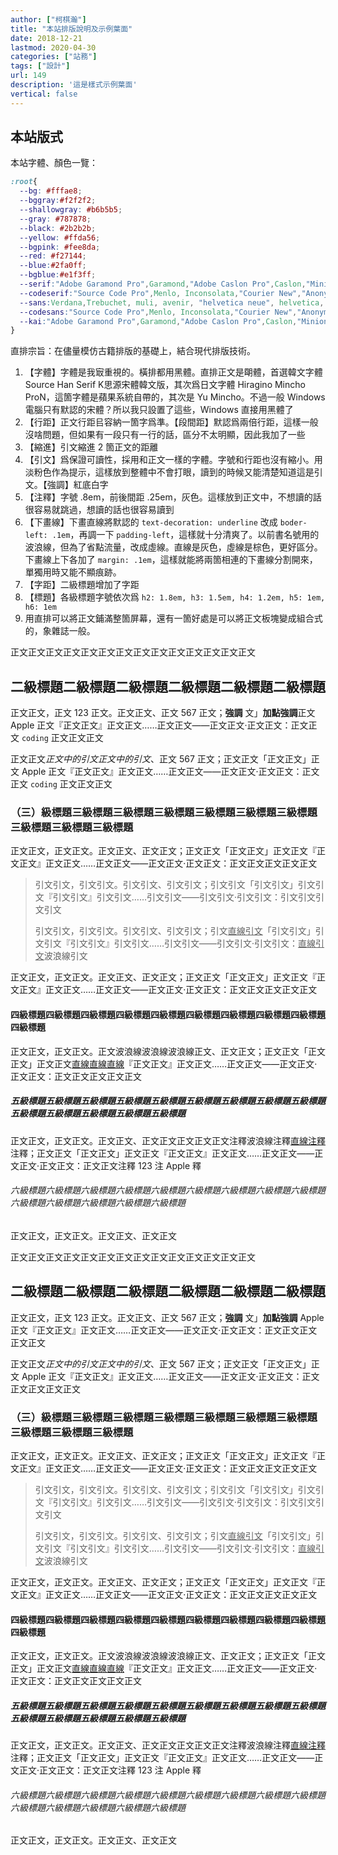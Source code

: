 ```yaml
---
author: ["柯棋瀚"]
title: "本站排版說明及示例葉面"
date: 2018-12-21
lastmod: 2020-04-30
categories: ["站務"]
tags: ["設計"]
url: 149
description: '這是樣式示例葉面'
vertical: false
---
```


## 本站版式

本站字體、顏色一覽：

```css
:root{
  --bg: #fffae8;
  --bggray:#f2f2f2;
  --shallowgray: #b6b5b5;
  --gray: #787878;
  --black: #2b2b2b;
  --yellow: #ffda56;
  --bgpink: #fee8da;
  --red: #f27144;
  --blue:#2fa0ff;
  --bgblue:#e1f3ff;
  --serif:"Adobe Garamond Pro",Garamond,"Adobe Caslon Pro",Caslon,"Minion Pro",Minion,"Adobe Gurmukhi","Palatino Linotype","Adobe Garamond Pro",Garamond,"Adobe Caslon Pro",Caslon,"Minion Pro",Minion,"Adobe Gurmukhi","Palatino Linotype","Noto Serif CJK KR","Source Han Serif K","Noto Serif CJK SC","Hiragino Mincho ProN","Hiragino Mincho","Yu Mincho","Hana Mincho","Ms Mincho";
  --codeserif:"Source Code Pro",Menlo, Inconsolata,"Courier New","Anonymous Pro",monospace,"Noto Serif CJK KR","Source Han Serif K","Noto Serif CJK SC","Hiragino Mincho ProN","Hiragino Mincho","Yu Mincho","Hana Mincho","Ms Mincho";
  --sans:Verdana,Trebuchet, muli, avenir, "helvetica neue", helvetica, ubuntu, roboto, noto,arial,"Noto Sans CJK Kr","Noto Sans CJK SC", PingFang,"PingFang SC",Sans-serif;
  --codesans:"Source Code Pro",Menlo, Inconsolata,"Courier New","Anonymous Pro",monospace, "Noto Sans CJK Kr",NotoSansCJKKr,"Noto Sans CJK SC",NotoSansCJKSC, PingFang,PingFangSC,Sans-serif;
  --kai:"Adobe Garamond Pro",Garamond,"Adobe Caslon Pro",Caslon,"Minion Pro",Minion,"Adobe Gurmukhi","Times New Roman","方正新楷体_GB18030",FZNewKai_GB18030-Z03,STKaiti,Kai,"楷体",Kaiti,"Kaiti TC";
}
```

直排宗旨：在儘量模仿古籍排版的基礎上，結合現代排版技術。

1. 【字體】字體是我㝡重視的。橫排都用黑體。直排正文是朙體，首選韓文字體 Source Han Serif K<n>思源宋體韓文版</n>，其次爲日文字體 Hiragino Mincho ProN，這箇字體是蘋果系統自帶的，其次是 Yu Mincho。不過一般 Windows 電腦只有默認的宋體？所以我只設置了這些，Windows 直接用黑體了
2. 【行距】正文行距㠯容納一箇字爲準。【段間距】默認爲兩倍行距，這樣一般沒啥問題，但如果有一段只有一行的話，區分不太明顯，因此我加了一些
3. 【縮進】引文縮進 2 箇正文的距離
4. 【引文】爲保證可讀性，採用和正文一樣的字體。字號和行距也沒有縮小。用淡粉色作為提示，這樣放到整體中不會打眼，讀到的時候又能清楚知道這是引文。【強調】紅底白字
5. 【注釋】字號 .8em，前後間距 .25em，灰色。這樣放到正文中，不想讀的話很容易就跳過，想讀的話也很容易讀到
6. 【下畫線】下畫直線將默認的 `text-decoration: underline` 改成 `boder-left: .1em`，再調一下 `padding-left`，這樣就十分清爽了。以前書名號用的波浪線，但為了省點流量，改成虛線。直線是灰色，虛線是棕色，更好區分。下畫線上下各加了 `margin: .1em`，這樣就能將兩箇相連的下畫線分割開來，單獨用時又能不顯痕跡。
7. 【字距】二級標題增加了字距
8. 【標題】各級標題字號依次爲 `h2: 1.8em, h3: 1.5em, h4: 1.2em, h5: 1em, h6: 1em`
11. 用直排可以將正文鋪滿整箇屏幕，還有一箇好處是可以將正文板塊變成組合式的，象雜誌一般。

正文正文正文正文正文正文正文正文正文正文正文正文正文正文

## 二級標題二級標題二級標題二級標題二級標題二級標題

正文正文，正文 123 正文。正文正文、正文 567 正文；**強調** 文」<b>加點強調</b>正文 Apple 正文『正文正文』正文正文……正文正文——正文正文·正文正文：正文正文 `coding` 正文正文正文

正文正文*正文中的引文正文中的引文*、正文 567 正文；正文正文「正文正文」正文 Apple 正文『正文正文』正文正文……正文正文——正文正文·正文正文：正文正文 `coding` 正文正文正文

### （三）級標題三級標題三級標題三級標題三級標題三級標題三級標題三級標題三級標題三級標題

正文正文，正文正文。正文正文、正文正文；正文正文「正文正文」正文正文『正文正文』正文正文……正文正文——正文正文·正文正文：正文正文正文正文正文

> 引文引文，引文引文。引文引文、引文引文；引文引文「引文引文」引文引文『引文引文』引文引文……引文引文——引文引文·引文引文：引文引文引文引文
>
> 引文引文，引文引文。引文引文、引文引文；引文<u>直線引文</u>「引文引文」引文引文『引文引文』引文引文……引文引文——引文引文·引文引文：<u>直線引文</u><v>波浪線引文</v>

正文正文，正文正文。正文正文、正文正文；正文正文「正文正文」正文正文『正文正文』正文正文……正文正文——正文正文·正文正文：正文正文正文正文正文

#### 四級標題四級標題四級標題四級標題四級標題四級標題四級標題四級標題四級標題四級標題

正文正文，正文正文。正文<v>波浪線波浪線</v><v>波浪線</v>正文、正文正文；正文正文「正文正文」正文正文<u>直線直線</u><u>直線</u>『正文正文』正文正文……正文正文——正文正文·正文正文：正文正文正文正文正文

##### 五級標題五級標題五級標題五級標題五級標題五級標題五級標題五級標題五級標題五級標題五級標題五級標題五級標題五級標題

正文正文，正文正文。正文正文、正文正文正文正文正文<n>注釋<v>波浪線注釋</v><u>直線注釋</u>注釋</n>；正文正文「正文正文」正文正文『正文正文』正文正文……正文正文——正文正文·正文正文：正文正文<n>注釋 123 注 Apple 釋</n>

###### 六級標題六級標題六級標題六級標題六級標題六級標題六級標題六級標題六級標題六級標題六級標題六級標題六級標題六級標題

正文正文，正文正文。正文正文、正文正文


<div class="vertical">

正文正文正文正文正文正文正文正文正文正文正文正文正文正文

## 二級標題二級標題二級標題二級標題二級標題二級標題

正文正文，正文 123 正文。正文正文、正文 567 正文；**強調** 文」<b>加點強調</b> Apple 正文『正文正文』正文正文……正文正文——正文正文·正文正文：正文正文正文正文正文

正文正文*正文中的引文正文中的引文*、正文 567 正文；正文正文「正文正文」正文 Apple 正文『正文正文』正文正文……正文正文——正文正文·正文正文：正文正文正文正文正文

### （三）級標題三級標題三級標題三級標題三級標題三級標題三級標題三級標題三級標題三級標題

正文正文，正文正文。正文正文、正文正文；正文正文「正文正文」正文正文『正文正文』正文正文……正文正文——正文正文·正文正文：正文正文正文正文正文

> 引文引文，引文引文。引文引文、引文引文；引文引文「引文引文」引文引文『引文引文』引文引文……引文引文——引文引文·引文引文：引文引文引文引文
>
> 引文引文，引文引文。引文引文、引文引文；引文<u>直線引文</u>「引文引文」引文引文『引文引文』引文引文……引文引文——引文引文·引文引文：<u>直線引文</u><v>波浪線引文</v>

正文正文，正文正文。正文正文、正文正文；正文正文「正文正文」正文正文『正文正文』正文正文……正文正文——正文正文·正文正文：正文正文正文正文正文

#### 四級標題四級標題四級標題四級標題四級標題四級標題四級標題四級標題四級標題四級標題

正文正文，正文正文。正文<v>波浪線波浪線</v><v>波浪線</v>正文、正文正文；正文正文「正文正文」正文正文<u>直線直線</u><u>直線</u>『正文正文』正文正文……正文正文——正文正文·正文正文：正文正文正文正文正文

##### 五級標題五級標題五級標題五級標題五級標題五級標題五級標題五級標題五級標題五級標題五級標題五級標題五級標題五級標題

正文正文，正文正文。正文正文、正文正文正文正文正文<n>注釋<v>波浪線注釋</v><u>直線注釋</u>注釋</n>；正文正文「正文正文」正文正文『正文正文』正文正文……正文正文——正文正文·正文正文：正文正文<n>注釋 123 注 Apple 釋</n>

###### 六級標題六級標題六級標題六級標題六級標題六級標題六級標題六級標題六級標題六級標題六級標題六級標題六級標題六級標題

正文正文，正文正文。正文正文、正文正文

</div>